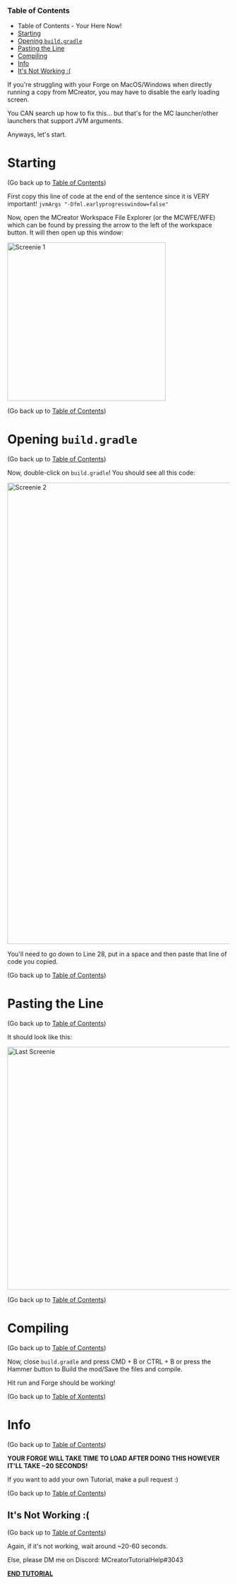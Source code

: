 ### Table of Contents

- Table of Contents - Your Here Now!
- [Starting](#starting)
- [Opening `build.gradle`](#opening-buildgradle)
- [Pasting the Line](#pasting-the-line)
- [Compiling](#compiling)
- [Info](#info)
- [It's Not Working :(](#its-not-working-)

If you're struggling with your Forge on MacOS/Windows when directly running a copy from MCreator, you may have to disable the early loading screen.

You CAN search up how to fix this... but that's for the MC launcher/other launchers that support JVM arguments.

Anyways, let's start.

# Starting

(Go back up to [Table of Contents](#table-of-contents))

First copy this line of code at the end of the sentence since it is VERY important! `jvmArgs "-Dfml.earlyprogresswindow=false"`

Now, open the MCreator Workspace File Explorer (or the MCWFE/WFE) which can be found by pressing the arrow to the left of the workspace button. It will then open up this window:

<img width="359" alt="Screenie 1" src="https://user-images.githubusercontent.com/69256931/112299742-00b56800-8c90-11eb-9b59-0cd6cb0a7dc1.png">

(Go back up to [Table of Contents](#table-of-contents))

# Opening `build.gradle`

(Go back up to [Table of Contents](#table-of-contents))

Now, double-click on `build.gradle`! You should see all this code:

<img width="1045" alt="Screenie 2" src="https://user-images.githubusercontent.com/69256931/112299961-3bb79b80-8c90-11eb-8326-26ce57c8c7ae.png">

You'll need to go down to Line 28, put in a space and then paste that line of code you copied.

(Go back up to [Table of Contents](#table-of-contents))

# Pasting the Line

(Go back up to [Table of Contents](#table-of-contents))

It should look like this:

<img width="550" alt="Last Screenie" src="https://user-images.githubusercontent.com/69256931/112300168-73264800-8c90-11eb-8254-edd11e51bdc2.png">

(Go back up to [Table of Contents](#table-of-contents))

# Compiling

(Go back up to [Table of Contents](#table-of-contents))

Now, close `build.gradle` and press CMD + B or CTRL + B or press the Hammer button to Build the mod/Save the files and compile.

Hit run and Forge should be working!

(Go back up to [Table of Xontents](#table-of-contents))

# Info

(Go back up to [Table of Contents](#table-of-contents))

**YOUR FORGE WILL TAKE TIME TO LOAD AFTER DOING THIS HOWEVER IT'LL TAKE ~20 SECONDS!**

If you want to add your own Tutorial, make a pull request :)

(Go back up to [Table of Contents](#table-of-contents))

## It's Not Working :(

(Go back up to [Table of Contents](#table-of-contents))

Again, if it's not working, wait around ~20-60 seconds.

Else, please DM me on Discord: MCreatorTutorialHelp#3043

**[END TUTORIAL](https://github.com/MCreator/MCreator/)**
